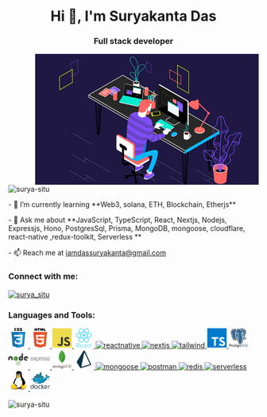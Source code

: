 <h1 align="center">Hi 👋, I'm Suryakanta Das</h1>
<h3 align="center">Full stack developer</h3>
<img align="right" alt="i'm coding" width= "450" src="https://github.com/surya-situ/surya-situ/blob/main/readme.gif" />
<p align="left"> <img src="https://komarev.com/ghpvc/?username=surya-situ&label=Profile%20views&color=0e75b6&style=flat" alt="surya-situ" /> </p>

<p align="left"> - 🌱 I’m currently learning **Web3, solana, ETH, Blockchain, Etherjs** </p>
<p align="left"> - 💬 Ask me about **JavaScript, TypeScript, React, Nextjs, Nodejs, Expressjs, Hono, PostgresSql, Prisma, MongoDB, mongoose, cloudflare, react-native ,redux-toolkit, Serverless  ** </p>
<p align="left"> 
  - 📫 Reach me at 
  <a href="mailto:iamdassuryakanta@gmail.com">iamdassuryakanta@gmail.com</a> 
</p>


<h3 align="left">Connect with me:</h3>
<p align="left">
<a href="https://twitter.com/surya_situ" target="blank"><img align="center" src="https://raw.githubusercontent.com/rahuldkjain/github-profile-readme-generator/master/src/images/icons/Social/twitter.svg" alt="surya_situ" height="30" width="40" /></a>
</p>


<h3 align="left">Languages and Tools:</h3>
<p align="left"> 
  <a href="https://www.w3schools.com/css/" target="_blank" rel="noreferrer"> 
    <img src="https://raw.githubusercontent.com/devicons/devicon/master/icons/css3/css3-original-wordmark.svg" alt="css3" width="40" height="40"/> 
  </a> 
  <a href="https://www.w3.org/html/" target="_blank" rel="noreferrer"> 
    <img src="https://raw.githubusercontent.com/devicons/devicon/master/icons/html5/html5-original-wordmark.svg" alt="html5" width="40" height="40"/> 
  </a> 
  <a href="https://developer.mozilla.org/en-US/docs/Web/JavaScript" target="_blank" rel="noreferrer"> 
    <img src="https://raw.githubusercontent.com/devicons/devicon/master/icons/javascript/javascript-original.svg" alt="javascript" width="40" height="40"/> 
  </a> 
  <a href="https://reactjs.org/" target="_blank" rel="noreferrer"> 
    <img src="https://raw.githubusercontent.com/devicons/devicon/master/icons/react/react-original-wordmark.svg" alt="react" width="40" height="40"/> 
  </a> 
  <a href="https://reactnative.dev/" target="_blank" rel="noreferrer"> 
    <img src="https://reactnative.dev/img/header_logo.svg" alt="reactnative" width="40" height="40"/> 
  </a> 
  <a href="https://nextjs.org/" target="_blank" rel="noreferrer"> 
    <img src="https://cdn.worldvectorlogo.com/logos/next-js.svg" alt="nextjs" width="40" height="40"/>
  </a>
  <a href="https://tailwindcss.com/" target="_blank" rel="noreferrer"> 
    <img src="https://www.vectorlogo.zone/logos/tailwindcss/tailwindcss-icon.svg" alt="tailwind" width="40" height="40"/> 
  </a> 
  <a href="https://www.typescriptlang.org/" target="_blank" rel="noreferrer"> 
    <img src="https://raw.githubusercontent.com/devicons/devicon/master/icons/typescript/typescript-original.svg" alt="typescript" width="40" height="40"/> 
  </a> 
  <a href="https://www.postgresql.org/" target="_blank" rel="noreferrer"> 
    <img src="https://raw.githubusercontent.com/devicons/devicon/master/icons/postgresql/postgresql-original-wordmark.svg" alt="postgresql" width="40" height="40"/> 
  </a> 
  <a href="https://nodejs.org/" target="_blank" rel="noreferrer"> 
    <img src="https://raw.githubusercontent.com/devicons/devicon/master/icons/nodejs/nodejs-original-wordmark.svg" alt="nodejs" width="40" height="40"/> 
  </a> 
   <a href="https://expressjs.com/" target="_blank" rel="noreferrer"> 
    <img src="https://raw.githubusercontent.com/devicons/devicon/master/icons/express/express-original-wordmark.svg" alt="expressjs" width="40" height="40"/> 
  </a> 
  <a href="https://www.mongodb.com/" target="_blank" rel="noreferrer"> 
    <img src="https://raw.githubusercontent.com/devicons/devicon/master/icons/mongodb/mongodb-original-wordmark.svg" alt="mongodb" width="40" height="40"/> 
  </a> 
  <a href="https://www.prisma.io/" target="_blank" rel="noreferrer"> 
    <img src="https://raw.githubusercontent.com/vscode-icons/vscode-icons/89a95757aed9a585f6f5256baa96f989b89a061c/icons/file_type_light_prisma.svg" alt="prisma" width="40" height="40"/> 
  </a> 
  <a href="https://mongoosejs.com/" target="_blank" rel="noreferrer"> 
    <img src="https://avatars.githubusercontent.com/u/7552965?s=200&v=4" alt="mongoose" width="40" height="40"/> 
  </a> 
  <a href="https://www.postman.com/" target="_blank" rel="noreferrer"> 
    <img src="https://www.vectorlogo.zone/logos/getpostman/getpostman-icon.svg" alt="postman" width="40" height="40"/> 
  </a> 
  <a href="https://www.redis.io/" target="_blank" rel="noreferrer"> 
    <img src=https://raw.githubusercontent.com/gilbarbara/logos/29e8719bf78915c7a82a26a6c203f53c4cb8fff2/logos/redis.svg" alt="redis" width="40" height="40"/> 
  </a> 
  <a href="https://www.serverless.com/" target="_blank" rel="noreferrer"> 
    <img src="https://www.vectorlogo.zone/logos/serverless/serverless-icon.svg" alt="serverless" width="40" height="40"/> 
  </a> 
  <a href="https://www.linux.org/" target="_blank" rel="noreferrer"> 
    <img src="https://raw.githubusercontent.com/devicons/devicon/master/icons/linux/linux-original.svg" alt="linux" width="40" height="40"/> 
  </a> 
  <a href="https://www.docker.com/" target="_blank" rel="noreferrer"> 
    <img src="https://raw.githubusercontent.com/devicons/devicon/master/icons/docker/docker-original-wordmark.svg" alt="docker" width="40" height="40"/> 
  </a> 
</p>


<p><img align="center" src="https://github-readme-streak-stats.herokuapp.com/?user=surya-situ&" alt="surya-situ" /></p>
